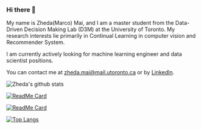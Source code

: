 ### Hi there 👋

My name is Zheda(Marco) Mai, and I am a master student from the Data-Driven Decision Making Lab (D3M) at the University of Toronto. My research interests lie primarily in Continual Learning in computer vision and Recommender System. 

I am currently actively looking for machine learning engineer and data scientist positions.

You can contact me at zheda.mai@mail.utoronto.ca or by [LinkedIn](https://www.linkedin.com/in/marco-zheda-mai-574a0b85/).

![Zheda's github stats](https://github-readme-stats.vercel.app/api?username=raptormai&show_icons=true&count_private=true&include_all_commits=true)


[![ReadMe Card](https://github-readme-stats.vercel.app/api/pin/?username=raptormai&repo=CVPR20_CLVision_challenge&)](https://github.com/RaptorMai/CVPR20_CLVision_challenge)

[![ReadMe Card](https://github-readme-stats.vercel.app/api/pin/?username=raptormai&repo=Deep-AutoEncoder-Recommendation&)](https://github.com/RaptorMai/Deep-AutoEncoder-Recommendation)

[![Top Langs](https://github-readme-stats.vercel.app/api/top-langs/?username=raptormai&layout=compact)](https://github.com/anuraghazra/github-readme-stats)

<!--
**RaptorMai/RaptorMai** is a ✨ _special_ ✨ repository because its `README.md` (this file) appears on your GitHub profile.

Here are some ideas to get you started:

- 🔭 I’m currently working on ...
- 🌱 I’m currently learning ...
- 👯 I’m looking to collaborate on ...
- 🤔 I’m looking for help with ...
- 💬 Ask me about ...
- 📫 How to reach me: ...
- 😄 Pronouns: ...
- ⚡ Fun fact: ...
-->
